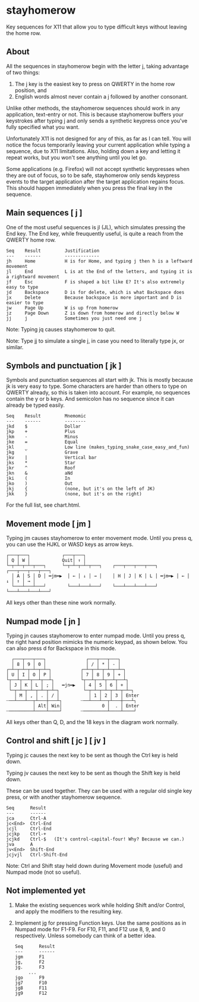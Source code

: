 stayhomerow
===========

Key sequences for X11 that allow you to type difficult keys without leaving the home row.


About
-----

All the sequences in stayhomerow begin with the letter  j,  taking advantage of two things:

  1. The  j  key is the easiest key to press on QWERTY in the home row position, and
  2. English words almost never contain a  j  followed by another consonant.

Unlike other methods, the stayhomerow sequences should work in any application, text-entry or not.
This is because stayhomerow buffers your keystrokes after typing  j  and only sends a synthetic
keypress once you've fully specified what you want.

Unfortunately X11 is not designed for any of this, as far as I can tell. You will notice the focus
temporarily leaving your current application while typing a sequence, due to X11 limitations. Also,
holding down a key and letting it repeat works, but you won't see anything until you let go.

Some applications (e.g. Firefox) will not accept synthetic keypresses when they are out of focus,
so to be safe, stayhomerow only sends keypress events to the target application after the target
application regains focus. This should happen immediately when you press the final key in the
sequence.


Main sequences  [ j ]
---------------------

One of the most useful sequences is  jl  (JL),  which simulates pressing the End key. The End key,
while freuquently useful, is quite a reach from the QWERTY home row.

    Seq    Result         Justification
    ---    ------         -------------
    jh     Home           H is for Home, and typing j then h is a leftward movement
    jl     End            L is at the End of the letters, and typing it is a rightward movement
    jf     Esc            F is shaped a bit like E? It's also extremely easy to type
    jd     Backspace      D is for delete, which is what Backspace does
    jx     Delete         Because backspace is more important and D is easier to type
    jw     Page Up        W is up from homerow
    jz     Page Down      Z is down from homerow and directly below W
    jj     j              Sometimes you just need one j

Note: Typing  jq  causes stayhomerow to quit.

Note: Type  jj  to simulate a single j, in case you need to literally type  jx,  or similar.


Symbols and punctuation  [ jk ]
-------------------------------

Symbols and punctuation sequences all start with  jk. This is mostly because  jk  is very easy to
type. Some characters are harder than others to type on QWERTY already, so this is taken into
account. For example, no sequences contain the  y  or  b  keys. And semicolon has no sequence since
it can already be typed easily.

    Seq    Result         Mnemomic
    ---    ------         --------
    jkd    $              Dollar
    jkp    +              Plus
    jkm    -              Minus
    jke    =              Equal
    jkl    _              Low line (makes_typing_snake_case_easy_and_fun)
    jkg    `              Grave
    jkv    |              Vertical bar
    jks    *              Star
    jkr    ^              Roof
    jkn    &              aNd
    jki    (              In
    jko    )              Out
    jkj    {              (none, but it's on the left of JK)
    jkk    }              (none, but it's on the right)

For the full list, see chart.html.


Movement mode  [ jm ]
---------------------

Typing  jm  causes stayhomerow to enter movement mode. Until you press  q,  you can use the
HJKL or WASD keys as arrow keys.

    ┌───┬───┐            ┌───┬───┐
    │ Q │ W │            Quit│ ↑ │
    └─┬─┴─┬─┴─┬───┐      └─┬─┴─┬─┴─┬───┐    ┌───┬───┬───┬───┐       ┌───┬───┬───┬───┐
      │ A │ S │ D │ ━jm━▶  │ ← │ ↓ │ → │    │ H │ J │ K │ L │ ━jm━▶ │ ← │ ↓ │ ↑ │ → │
      └───┴───┴───┘        └───┴───┴───┘    └───┴───┴───┴───┘       └───┴───┴───┴───┘

All keys other than these nine work normally.


Numpad mode  [ jn ]
-------------------

Typing  jn  causes stayhomerow to enter numpad mode. Until you press  q,  the right hand
position mimicks the numeric keypad, as shown below.  You can also press  d  for Backspace
in this mode.

      ┌───┬───┬───┐               ┌───┬───┬───┐
      │ 8 │ 9 │ 0 │               │ / │ * │ - │
    ┌─┴─┬─┴─┬─┴─┬─┴─┐           ┌─┴─┬─┴─┬─┴─┬─┴─┐
    │ U │ I │ O │ P │           │ 7 │ 8 │ 9 │ + │
    └┬──┴┬──┴┬──┴┬──┴┐          └┬──┴┬──┴┬──┴┬──┴┐
     │ J │ K │ L │ ; │   ━jn━▶   │ 4 │ 5 │ 6 │ + │
     └─┬─┴─┬─┴─┬─┴─┬─┴─┐         └─┬─┴─┬─┴─┬─┴─┬─┴─┐
       │ M │ , │ . │ / │           │ 1 │ 2 │ 3 │ Enter
    ┈──┴───┴──┬┴───┼───┴┐       ┈──┴───┴──┬┴───┼───┴┐
              │ Alt│ Win│               0 │  . │ Enter
    ┈─────────┴────┴────┘       ┈─────────┴────┴────┘

All keys other than Q, D, and the 18 keys in the diagram work normally.


Control and shift  [ jc ]  [ jv ]
---------------------------------

Typing  jc  causes the next key to be sent as though the Ctrl key is held down.

Typing  jv  causes the next key to be sent as though the Shift key is held down.

These can be used together. They can be used with a regular old single key press, or with another
stayhomerow sequence.

    Seq      Result
    ---      ------
    jca      Ctrl-A
    jc<End>  Ctrl-End
    jcjl     Ctrl-End
    jcjkp    Ctrl-+
    jcjkd    Ctrl-$   (It's control-capital-four! Why? Because we can.)
    jva      A
    jv<End>  Shift-End
    jcjvjl   Ctrl-Shift-End

Note: Ctrl and Shift stay held down during Movement mode (useful) and Numpad mode (not so useful).

Not implemented yet
-------------------

  1. Make the existing sequences work while holding Shift and/or Control, and apply the modifiers
     to the resulting key.

  2. Implement  jg  for pressing Function keys. Use the same positions as in Numpad mode for
     F1-F9. For F10, F11, and F12 use 8, 9, and 0 respectively. Unless somebody can think of a
     better idea.

         Seq      Result
         ---      ------
         jgm      F1
         jg,      F2
         jg.      F3
              ...
         jgo      F9
         jg7      F10
         jg8      F11
         jg9      F12
